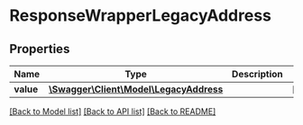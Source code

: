 # ResponseWrapperLegacyAddress

## Properties
Name | Type | Description | Notes
------------ | ------------- | ------------- | -------------
**value** | [**\Swagger\Client\Model\LegacyAddress**](LegacyAddress.md) |  | [optional] 

[[Back to Model list]](../README.md#documentation-for-models) [[Back to API list]](../README.md#documentation-for-api-endpoints) [[Back to README]](../README.md)


